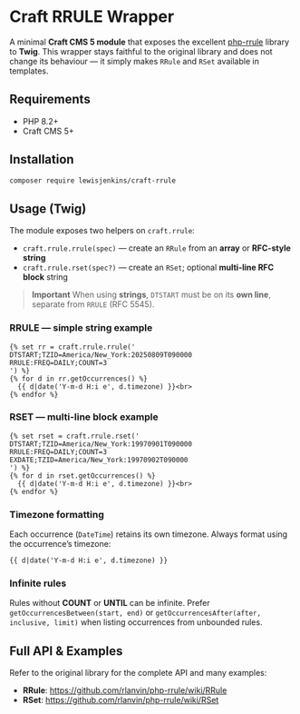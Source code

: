# Craft RRULE Wrapper

A minimal **Craft CMS 5 module** that exposes the excellent [php-rrule](https://github.com/rlanvin/php-rrule) library to **Twig**. This wrapper stays faithful to the original library and does not change its behaviour — it simply makes `RRule` and `RSet` available in templates.

## Requirements
- PHP 8.2+
- Craft CMS 5+

## Installation

```bash
composer require lewisjenkins/craft-rrule
```

## Usage (Twig)
The module exposes two helpers on `craft.rrule`:

- `craft.rrule.rrule(spec)` — create an `RRule` from an **array** or **RFC-style string**
- `craft.rrule.rset(spec?)` — create an `RSet`; optional **multi-line RFC block** string

> **Important**
> When using **strings**, `DTSTART` must be on its **own line**, separate from `RRULE` (RFC 5545).

### RRULE — simple string example
```twig
{% set rr = craft.rrule.rrule('
DTSTART;TZID=America/New_York:20250809T090000
RRULE:FREQ=DAILY;COUNT=3
') %}
{% for d in rr.getOccurrences() %}
  {{ d|date('Y-m-d H:i e', d.timezone) }}<br>
{% endfor %}
```

### RSET — multi-line block example
```twig
{% set rset = craft.rrule.rset('
DTSTART;TZID=America/New_York:19970901T090000
RRULE:FREQ=DAILY;COUNT=3
EXDATE;TZID=America/New_York:19970902T090000
') %}
{% for d in rset.getOccurrences() %}
  {{ d|date('Y-m-d H:i e', d.timezone) }}<br>
{% endfor %}
```

### Timezone formatting
Each occurrence (`DateTime`) retains its own timezone. Always format using the occurrence’s timezone:
```twig
{{ d|date('Y-m-d H:i e', d.timezone) }}
```

### Infinite rules
Rules without **COUNT** or **UNTIL** can be infinite. Prefer `getOccurrencesBetween(start, end)` or `getOccurrencesAfter(after, inclusive, limit)` when listing occurrences from unbounded rules.

## Full API & Examples
Refer to the original library for the complete API and many examples:
- **RRule**: https://github.com/rlanvin/php-rrule/wiki/RRule
- **RSet**: https://github.com/rlanvin/php-rrule/wiki/RSet
